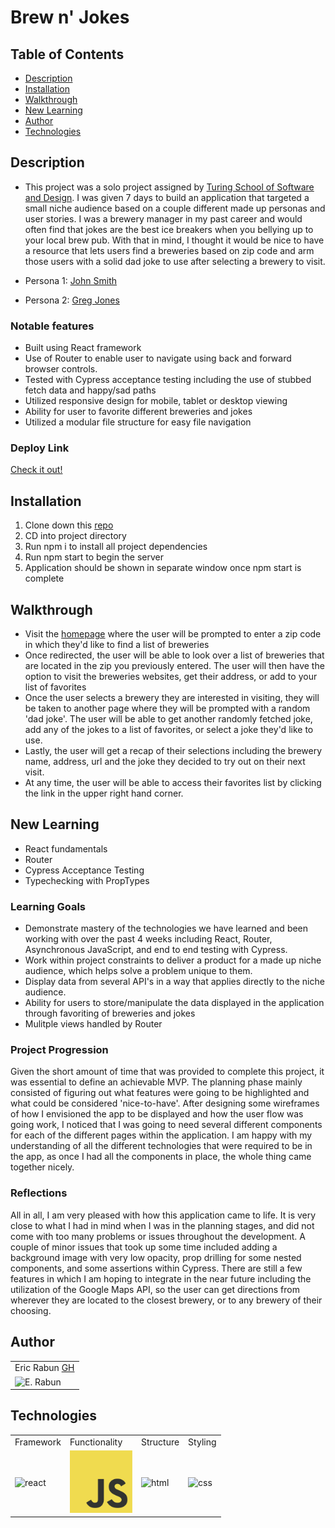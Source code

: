 # Brew n' Jokes

## Table of Contents
* [Description](#description)
* [Installation](#installation)
* [Walkthrough](#walkthrough)
* [New Learning](#newlearning)
* [Author](#author)
* [Technologies](#technologies)

## Description

 - This project was a solo project assigned by [Turing School of Software and Design](www.turing.edu).  I was given 7 days to build an application that targeted a small niche audience based on a couple different made up personas and user stories.  I was a brewery manager in my past career and would often find that jokes are the best ice breakers when you bellying up to your local brew pub.  With that in mind, I thought it would be nice to have a resource that lets users find a breweries based on zip code and arm those users with a solid dad joke to use after selecting a brewery to visit.  

- Persona 1: [John Smith](https://docs.google.com/document/d/1af4IiB6spwmB7mprl8qW1BYcLe4TahmEGmvScPByprI/edit?usp=sharing)
- Persona 2: [Greg Jones](https://docs.google.com/document/d/1K2gL_rv3O_Bq9qW3Xi84UiW1mQ0PTCeqfh-oJbRI20I/edit?usp=sharing)

### Notable features

 - Built using React framework
 - Use of Router to enable user to navigate using back and forward browser controls.
 - Tested with Cypress acceptance testing including the use of stubbed fetch data and happy/sad paths
 - Utilized responsive design for mobile, tablet or desktop viewing
 - Ability for user to favorite different breweries and jokes
 - Utilized a modular file structure for easy file navigation

### Deploy Link

[Check it out!](https://brew-n-jokes.herokuapp.com/)

## Installation
1. Clone down this [repo](https://github.com/errabun/brewery-jokes)
2. CD into project directory
3. Run npm i to install all project dependencies
4. Run npm start to begin the server
5. Application should be shown in separate window once npm start is complete


## Walkthrough

- Visit the [homepage](https://brew-n-jokes.herokuapp.com/) where the user will be prompted to enter a zip code in which they'd like to find a list of breweries
- Once redirected, the user will be able to look over a list of breweries that are located in the zip you previously entered.  The user will then have the option to visit the breweries websites, get their address, or add to your list of favorites
- Once the user selects a brewery they are interested in visiting, they will be taken to another page where they will be prompted with a random 'dad joke'.  The user will be able to get another randomly fetched joke, add any of the jokes to a list of favorites, or select a joke they'd like to use. 
- Lastly, the user will get a recap of their selections including the brewery name, address, url and the joke they decided to try out on their next visit.  
- At any time, the user will be able to access their favorites list by clicking the link in the upper right hand corner.

## New Learning

- React fundamentals
- Router
- Cypress Acceptance Testing
- Typechecking with PropTypes

### Learning Goals

- Demonstrate mastery of the technologies we have learned and been working with over the past 4 weeks including React, Router, Asynchronous JavaScript, and end to end testing with Cypress.
- Work within project constraints to deliver a product for a made up niche audience, which helps solve a problem unique to them. 
- Display data from several API's in a way that applies directly to the niche audience. 
- Ability for users to store/manipulate the data displayed in the application through favoriting of breweries and jokes
- Mulitple views handled by Router

### Project Progression

Given the short amount of time that was provided to complete this project, it was essential to define an achievable MVP.  The planning phase mainly consisted of figuring out what features were going to be highlighted and what could be considered 'nice-to-have'.  After designing some wireframes of how I envisioned the app to be displayed and how the user flow was going work, I noticed that I was going to need several different components for each of the different pages within the application.  I am happy with my understanding of all the different technologies that were required to be in the app, as once I had all the components in place, the whole thing came together nicely.

### Reflections

All in all, I am very pleased with how this application came to life.  It is very close to what I had in mind when I was in the planning stages, and did not come with too many problems or issues throughout the development.  A couple of minor issues that took up some time included adding a background image with very low opacity, prop drilling for some nested components, and some assertions within Cypress.  There are still a few features in which I am hoping to integrate in the near future including the utilization of the Google Maps API, so the user can get directions from wherever they are located to the closest brewery, or to any brewery of their choosing.  

## Author
<table>
    <tr>
        <td> Eric Rabun <a href="https://github.com/errabun">GH</td>
    </tr>
    </tr>
        <td><img src="https://avatars.githubusercontent.com/u/73191225?v=4" alt="E. Rabun" width="125" height="auto" /></td>
    </tr>
</table>

## Technologies
<table>
    <tr>
        <td>Framework</td>
        <td>Functionality</td>
        <td>Structure</td>
        <td>Styling</td>
    </tr>
    </tr>
        <td><img src="https://mildaintrainings.com/wp-content/uploads/2017/11/react-logo.png" alt="react" width="100" height="auto" /></td>
        <td><img src="https://raw.githubusercontent.com/voodootikigod/logo.js/master/js.png" alt="javascript" width="100" height="auto" /></td>
        <td><img src="https://cdn.pixabay.com/photo/2017/08/05/11/16/logo-2582748_1280.png" alt="html" width="100" height="auto" /></td>
        <td><img src="https://www.pinclipart.com/picdir/middle/175-1759459_eng-a-med-kamel-frameworks-css-css-logo.png" alt="css" width="100" height="auto" /></td>
    </tr>
</table>
